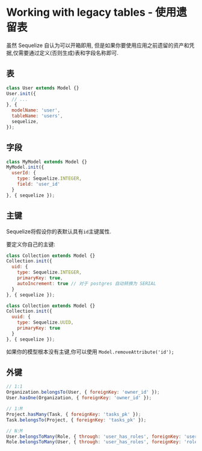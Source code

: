# Working with legacy tables - 使用遗留表

虽然 Sequelize 自认为可以开箱即用, 但是如果你要使用应用之前遗留的资产和凭据,仅需要通过定义(否则生成)表和字段名称即可.

## 表
```js
class User extends Model {}
User.init({
  // ...
}, {
  modelName: 'user',
  tableName: 'users',
  sequelize,
});
```

## 字段
```js
class MyModel extends Model {}
MyModel.init({
  userId: {
    type: Sequelize.INTEGER,
    field: 'user_id'
  }
}, { sequelize });
```

## 主键

Sequelize将假设你的表默认具有`id`主键属性.

要定义你自己的主键:

```js
class Collection extends Model {}
Collection.init({
  uid: {
    type: Sequelize.INTEGER,
    primaryKey: true,
    autoIncrement: true // 对于 postgres 自动转换为 SERIAL
  }
}, { sequelize });

class Collection extends Model {}
Collection.init({
  uuid: {
    type: Sequelize.UUID,
    primaryKey: true
  }
}, { sequelize });
```

如果你的模型根本没有主键,你可以使用 `Model.removeAttribute('id');`

## 外键
```js
// 1:1
Organization.belongsTo(User, { foreignKey: 'owner_id' });
User.hasOne(Organization, { foreignKey: 'owner_id' });

// 1:M
Project.hasMany(Task, { foreignKey: 'tasks_pk' });
Task.belongsTo(Project, { foreignKey: 'tasks_pk' });

// N:M
User.belongsToMany(Role, { through: 'user_has_roles', foreignKey: 'user_role_user_id' });
Role.belongsToMany(User, { through: 'user_has_roles', foreignKey: 'roles_identifier' });
```
